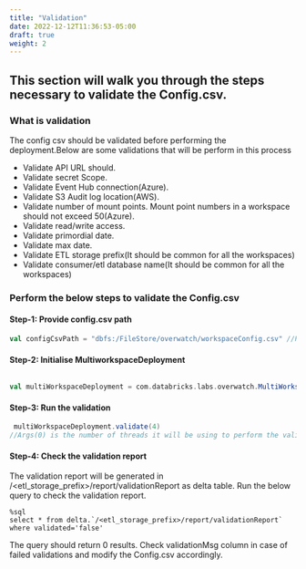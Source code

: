 ```yaml
---
title: "Validation"
date: 2022-12-12T11:36:53-05:00
draft: true
weight: 2
---
```

## This section will walk you through the steps necessary to validate the Config.csv.
### What is validation
The config csv should be validated before performing the deployment.Below are some validations that will be perform in this process
* Validate API URL should.
* Validate secret Scope.
* Validate Event Hub connection(Azure).
* Validate S3 Audit log location(AWS).
* Validate number of mount points. Mount point numbers in a workspace should not exceed 50(Azure).
* Validate read/write access.
* Validate primordial date.
* Validate max date.
* Validate ETL storage prefix(It should be common for all the workspaces)
* Validate consumer/etl database name(It should be common for all the workspaces)

### Perform the below steps to validate the Config.csv
#### Step-1: Provide config.csv path

```scala
val configCsvPath = "dbfs:/FileStore/overwatch/workspaceConfig.csv" //Provide the path of the config.csv
```

#### Step-2: Initialise MultiworkspaceDeployment

```scala

val multiWorkspaceDeployment = com.databricks.labs.overwatch.MultiWorkspaceDeployment(configCsvPath,"/mnt/tmp/overwatch/templocation") // Path /mnt/tmp/overwatch/templocation is a temp location which will be used as a temp storage.It will be automatically cleaned after each run.

```

#### Step-3: Run the validation
```scala
 multiWorkspaceDeployment.validate(4)
//Args(0) is the number of threads it will be using to perform the validation.

```
#### Step-4: Check the validation report
The validation report will be generated in /<etl_storage_prefix>/report/validationReport as delta table.
Run the below query to check the validation report. 
```roomsql
%sql
select * from delta.`/<etl_storage_prefix>/report/validationReport` where validated='false'
```
The query should return 0 results. Check validationMsg column in case of failed validations and modify the Config.csv accordingly.
